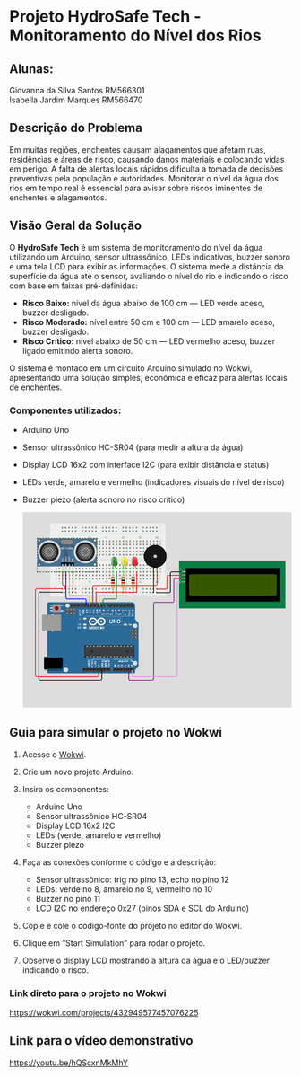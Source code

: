 # Projeto HydroSafe Tech - Monitoramento do Nível dos Rios

## Alunas:

Giovanna da Silva Santos RM566301  
Isabella Jardim Marques RM566470 

## Descrição do Problema

Em muitas regiões, enchentes causam alagamentos que afetam ruas, residências e áreas de risco, causando danos materiais e colocando vidas em perigo. A falta de alertas locais rápidos dificulta a tomada de decisões preventivas pela população e autoridades. Monitorar o nível da água dos rios em tempo real é essencial para avisar sobre riscos iminentes de enchentes e alagamentos.

## Visão Geral da Solução

O **HydroSafe Tech** é um sistema de monitoramento do nível da água utilizando um Arduino, sensor ultrassônico, LEDs indicativos, buzzer sonoro e uma tela LCD para exibir as informações. O sistema mede a distância da superfície da água até o sensor, avaliando o nível do rio e indicando o risco com base em faixas pré-definidas:

* **Risco Baixo:** nível da água abaixo de 100 cm — LED verde aceso, buzzer desligado.
* **Risco Moderado:** nível entre 50 cm e 100 cm — LED amarelo aceso, buzzer desligado.
* **Risco Crítico:** nível abaixo de 50 cm — LED vermelho aceso, buzzer ligado emitindo alerta sonoro.

O sistema é montado em um circuito Arduino simulado no Wokwi, apresentando uma solução simples, econômica e eficaz para alertas locais de enchentes.

### Componentes utilizados:

* Arduino Uno
* Sensor ultrassônico HC-SR04 (para medir a altura da água)
* Display LCD 16x2 com interface I2C (para exibir distância e status)
* LEDs verde, amarelo e vermelho (indicadores visuais do nível de risco)
* Buzzer piezo (alerta sonoro no risco crítico)

  ![imagem da simulação do sistema](https://github.com/isabellamarques1824/sistema_enchente/blob/fe6905a9c39aa390919b30ca3b07ec6049f18018/Captura%20de%20tela%202025-06-05%20164051.png)
## Guia para simular o projeto no Wokwi

1. Acesse o [Wokwi](https://wokwi.com/).
2. Crie um novo projeto Arduino.
3. Insira os componentes:

   * Arduino Uno
   * Sensor ultrassônico HC-SR04
   * Display LCD 16x2 I2C
   * LEDs (verde, amarelo e vermelho)
   * Buzzer piezo
4. Faça as conexões conforme o código e a descrição:

   * Sensor ultrassônico: trig no pino 13, echo no pino 12
   * LEDs: verde no 8, amarelo no 9, vermelho no 10
   * Buzzer no pino 11
   * LCD I2C no endereço 0x27 (pinos SDA e SCL do Arduino)
5. Copie e cole o código-fonte do projeto no editor do Wokwi.
6. Clique em “Start Simulation” para rodar o projeto.
7. Observe o display LCD mostrando a altura da água e o LED/buzzer indicando o risco.

### Link direto para o projeto no Wokwi

https://wokwi.com/projects/432949577457076225

## Link para o vídeo demonstrativo

https://youtu.be/hQScxnMkMhY

